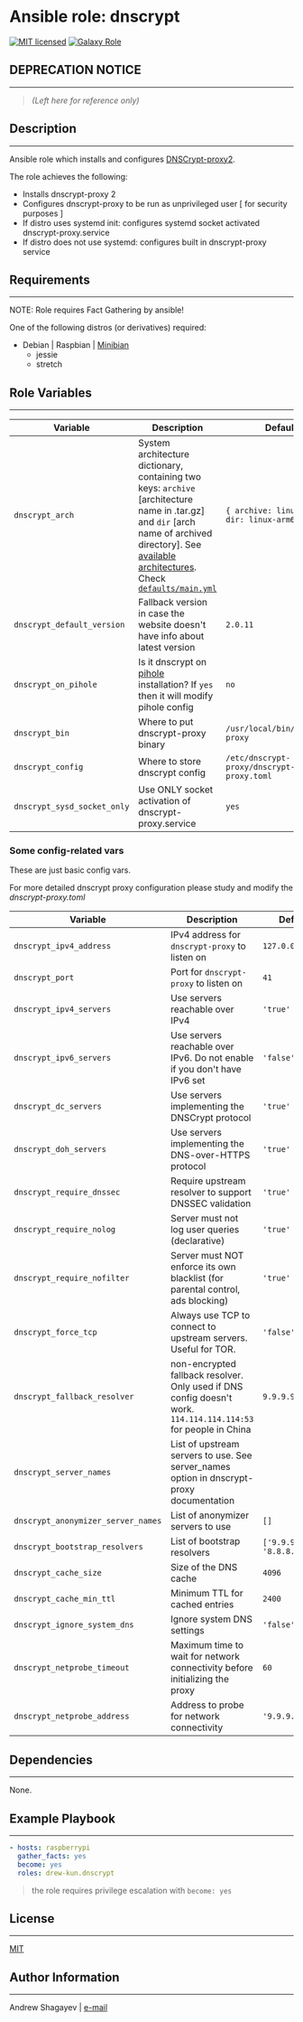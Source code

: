 # Ansible role: dnscrypt

[![MIT licensed][mit-badge]][mit-link]
[![Galaxy Role][role-badge]][galaxy-link]

## DEPRECATION NOTICE

----

> *(Left here for reference only)*

## Description

----

Ansible role which installs and configures [DNSCrypt-proxy2][dnscrypt-proxy2-link].

The role achieves the following:

- Installs dnscrypt-proxy 2
- Configures dnscrypt-proxy to be run as unprivileged user [ for security purposes ]
- If distro uses systemd init: configures systemd socket activated dnscrypt-proxy.service
- If distro does not use systemd: configures built in dnscrypt-proxy service

## Requirements

----

NOTE: Role requires Fact Gathering by ansible!

One of the following distros (or derivatives) required:

- Debian | Raspbian | [Minibian][minibian-link]
  - jessie
  - stretch

## Role Variables

----

| Variable | Description | Default |
|----------|-------------|---------|
| `dnscrypt_arch` | System architecture dictionary, containing two keys: `archive` [architecture name in .tar.gz] and `dir` [arch name of archived directory]. See [available architectures][dnscrypt-arch-link]. Check [`defaults/main.yml`](defaults/main.yml) | `{ archive: linux_arm64, dir: linux-arm64 }` |
| `dnscrypt_default_version` | Fallback version in case the website doesn't have info about latest version | `2.0.11` |
| `dnscrypt_on_pihole` | Is it dnscrypt on [pihole][pihole-link] installation? If `yes` then it will modify pihole config | `no` |
| `dnscrypt_bin` | Where to put dnscrypt-proxy binary | `/usr/local/bin/dnscrypt-proxy` |
| `dnscrypt_config` | Where to store dnscrypt config | `/etc/dnscrypt-proxy/dnscrypt-proxy.toml` |
| `dnscrypt_sysd_socket_only` | Use ONLY socket activation of dnscrypt-proxy.service | `yes` |

### Some config-related vars

These are just basic config vars.

For more detailed dnscrypt proxy configuration please study and modify the *dnscrypt-proxy.toml*

| Variable | Description | Default |
|----------|-------------|---------|
| `dnscrypt_ipv4_address` | IPv4 address for `dnscrypt-proxy` to listen on | `127.0.0.1` |
| `dnscrypt_port` | Port for `dnscrypt-proxy` to listen on | `41` |
| `dnscrypt_ipv4_servers` | Use servers reachable over IPv4 | `'true'` |
| `dnscrypt_ipv6_servers` | Use servers reachable over IPv6. Do not enable if you don't have IPv6 set | `'false'` |
| `dnscrypt_dc_servers` | Use servers implementing the DNSCrypt protocol | `'true'` |
| `dnscrypt_doh_servers` | Use servers implementing the DNS-over-HTTPS protocol | `'true'` |
| `dnscrypt_require_dnssec` | Require upstream resolver to support DNSSEC validation | `'true'` |
| `dnscrypt_require_nolog` | Server must not log user queries (declarative) | `'true'` |
| `dnscrypt_require_nofilter` | Server must NOT enforce its own blacklist (for parental control, ads blocking) | `'true'` |
| `dnscrypt_force_tcp` | Always use TCP to connect to upstream servers. Useful for TOR. | `'false'` |
| `dnscrypt_fallback_resolver` | non-encrypted fallback resolver. Only used if DNS config doesn't work. `114.114.114.114:53` for people in China | `9.9.9.9:5` |
| `dnscrypt_server_names` | List of upstream servers to use. See server_names option in dnscrypt-proxy documentation |
| `dnscrypt_anonymizer_server_names` | List of anonymizer servers to use | `[]` |
| `dnscrypt_bootstrap_resolvers` | List of bootstrap resolvers | `['9.9.9.9:53', '8.8.8.8:53']` |
| `dnscrypt_cache_size` | Size of the DNS cache | `4096` |
| `dnscrypt_cache_min_ttl` | Minimum TTL for cached entries | `2400` |
| `dnscrypt_ignore_system_dns` | Ignore system DNS settings | `'false'` |
| `dnscrypt_netprobe_timeout` | Maximum time to wait for network connectivity before initializing the proxy | `60` |
| `dnscrypt_netprobe_address` | Address to probe for network connectivity | `'9.9.9.9:53'` |

## Dependencies

----

None.

## Example Playbook

----

```yaml
- hosts: raspberrypi
  gather_facts: yes
  become: yes
  roles: drew-kun.dnscrypt
```

> the role requires privilege escalation with `become: yes`

## License

----

[MIT][mit-link]

## Author Information

----

Andrew Shagayev | [e-mail](mailto:drewshg@gmail.com)

[role-badge]: https://img.shields.io/badge/role-drew--kun.dnscrypt-green.svg
[galaxy-link]: https://galaxy.ansible.com/drew-kun/dnscrypt/
[mit-badge]: https://img.shields.io/badge/license-MIT-blue.svg
[mit-link]: https://raw.githubusercontent.com/drew-kun/ansible-dnscrypt/master/LICENSE
[minibian-link]: https://minibianpi.wordpress.com/
[pihole-link]: https://pi-hole.net/
[dnscrypt-proxy2-link]: https://github.com/jedisct1/dnscrypt-proxy
[dnscrypt-arch-link]: https://github.com/jedisct1/dnscrypt-proxy/releases/latest
